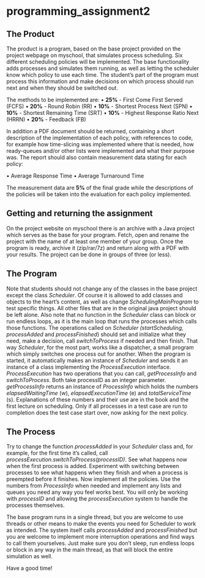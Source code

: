 # programming_assignment2

## The Product
The product is a program, based on the base project provided on the project webpage on myschool, that simulates process scheduling. Six different scheduling policies will be implemented. The base functionality adds processes and simulates them running, as well as letting the scheduler know which policy to use each time. The student’s part of the program must process this information and make decisions on which process should run next and when they should be switched out.

The methods to be implemented are:
• **25%** - First Come First Served (FCFS)
• **20%** - Round Robin (RR)
• **10%** - Shortest Process Next (SPN)
• **10%** - Shortest Remaining Time (SRT)
• **10%** - Highest Response Ratio Next (HRRN) 
• **20%** - Feedback (FB)

In addition a PDF document should be returned, containing a short description of the implementation of each policy, with references to code, for example how time-slicing was implemented where that is needed, how ready-queues and/or other lists were implemented and what their purpose was. The report should also contain measurement data stating for each policy:

• Average Response Time
• Average Turnaround Time

The measurement data are **5%** of the final grade while the descriptions of the policies will be taken into the evaluation for each policy implemented.

## Getting and returning the assignment
On the project website on myschool there is an archive with a Java project which serves as the base for your program. Fetch, open and rename the project with the name of at least one member of your group. Once the program is ready, archive it (zip/rar/7z) and return along with a PDF with your results. The project can be done in groups of three (or less).

## The Program
Note that students should not change any of the classes in the base project except the class *Scheduler*. Of course it is allowed to add classes and objects to the heart’s content, as well as change *SchedulingMainProgram* to test specific things. All other files that are in the original java project should be left alone.
Also note that no function in the *Scheduler* class can block or run endless loops, as it is the main loop that runs the processes which calls those functions. The operations called on *Scheduler (startScheduling, processAdded* and *processFinished*) should set and initialize what they need, make a decision, call *switchToProcess* if needed and then finish. That way *Scheduler*, for the most part, works like a dispatcher, a small program which simply switches one process out for another.
When the program is started, it automatically makes an instance of *Scheduler* and sends it an instance of a class implementing the *ProcessExecution* interface. *ProcessExecution* has two operations that you can call, *getProcessInfo* and *switchToProcess*. Both take processID as an integer parameter. *getProcessInfo* returns an instance of *ProcessInfo* which holds the numbers *elapsedWaitingTime* (w), *elapsedExecutionTime* (e) and *totalServiceTime* (s). Explanations of these numbers and their use are in the book and the first lecture on scheduling.
Only if all processes in a test case are run to completion does the test case start over, now asking for the next policy.

## The Process
Try to change the function *processAdded* in your *Scheduler* class and, for example, for the first time it’s called, call *processExecution.switchToProcess(processID)*. See what happens now when the first process is added. Experiment with switching between processes to see what happens when they finish and when a process is preempted before it finishes.
Now implement all the policies. Use the numbers from *ProcessInfo* when needed and implement any lists and queues you need any way you feel works best. You will only be working with *processID* and allowing the *processExecution* system to handle the processes themselves.

The base program runs in a single thread, but you are welcome to use threads or other means to make the events you need for Scheduler to work as intended. The system itself calls *processAdded* and *processFinished* but you are welcome to implement more interruption operations and find ways to call them yourselves. Just make sure you don’t sleep, run endless loops or block in any way in the main thread, as that will block the entire simulation as well.

Have a good time!
